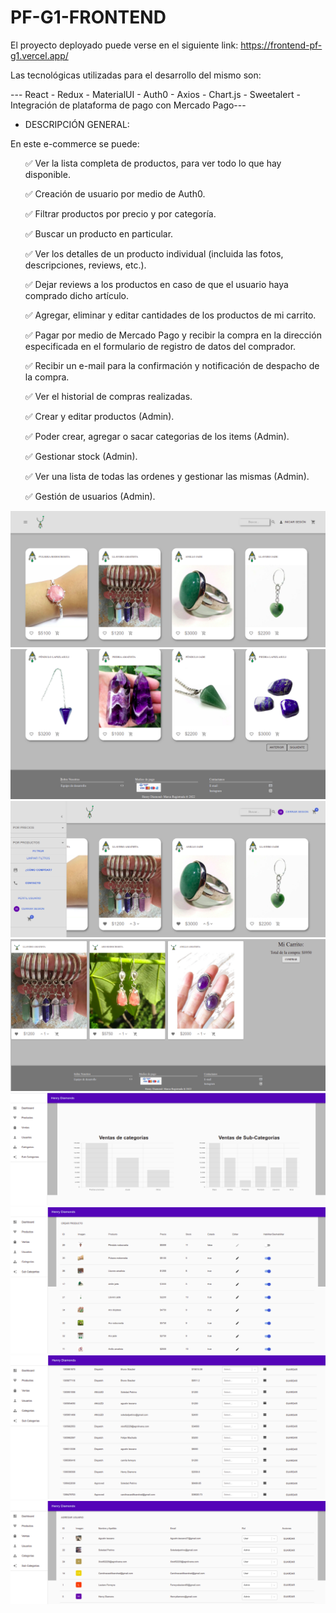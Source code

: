 # PF-G1-FRONTEND

El proyecto deployado puede verse en el siguiente link: https://frontend-pf-g1.vercel.app/

Las tecnológicas utilizadas para el desarrollo del mismo son:

--- React - Redux - MaterialUI - Auth0 - Axios - Chart.js - Sweetalert - Integración de plataforma de pago con Mercado Pago---

* DESCRIPCIÓN GENERAL:

En este e-commerce se puede:

<ul style="list-style: none">
   <p>✅ Ver la lista completa de productos, para ver todo lo que hay disponible.</p>
   <p>✅ Creación de usuario por medio de Auth0.</p>
   <p>✅ Filtrar productos por precio y por categoría.</p>
   <p>✅ Buscar un producto en particular.</p>
   <p>✅ Ver los detalles de un producto individual (incluida las fotos, descripciones, reviews, etc.).</p>
   <p>✅ Dejar reviews a los productos en caso de que el usuario haya comprado dicho artículo.</p>
   <p>✅ Agregar, eliminar y editar cantidades de los productos de mi carrito.</p>
   <p>✅ Pagar por medio de Mercado Pago y recibir la compra en la dirección especificada en el formulario de registro de datos del comprador.      </p>
   <p>✅ Recibir un e-mail para la confirmación y notificación de despacho de la compra.</p>
   <p>✅ Ver el historial de compras realizadas.</p>
   <p>✅ Crear y editar productos (Admin).</p>
   <p>✅ Poder crear, agregar o sacar categorias de los items (Admin).</p>
   <p>✅ Gestionar stock (Admin).</p>
   <p>✅ Ver una lista de todas las ordenes y gestionar las mismas (Admin).</p>
   <p>✅ Gestión de usuarios (Admin).</p>
</ul>
<p>
<img src="https://github.com/soledadpetrino/soledadpetrino/blob/main/images/home1.png" width="auto" height="auto">
<img src="https://github.com/soledadpetrino/soledadpetrino/blob/main/images/home2.png" width="auto" height="auto">
<br/>
<img src="https://github.com/soledadpetrino/soledadpetrino/blob/main/images/home3.png" width="auto" height="auto">
<br/>
<img src="https://github.com/soledadpetrino/soledadpetrino/blob/main/images/checkout.png" width="auto" height="auto">
<br/>
<img src="https://github.com/soledadpetrino/soledadpetrino/blob/main/images/admin1.png" height="auto">
<br/>
<img src="https://github.com/soledadpetrino/soledadpetrino/blob/main/images/admin2.png" height="auto">
<br/>
<img src="https://github.com/soledadpetrino/soledadpetrino/blob/main/images/admin3.png" height="auto">
<br/>
<img src="https://github.com/soledadpetrino/soledadpetrino/blob/main/images/admin4.png" height="auto">
</p>














